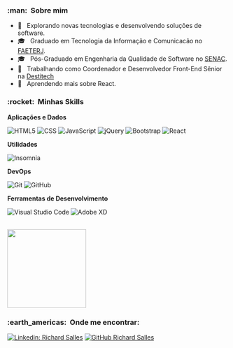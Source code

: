 <h3> :man: &nbsp;Sobre mim </h3>

- 🤔 &nbsp; Explorando novas tecnologias e desenvolvendo soluções de software.
- 🎓 &nbsp; Graduado em Tecnologia da Informação e Comunicacão no <a href="http://www.faeterj-petropolis.edu.br/site/">FAETERJ</a>.
- 🎓 &nbsp; Pós-Graduado em Engenharia da Qualidade de Software no <a href="https://www.ead.senac.br/pos-graduacao/">SENAC</a>.
- 💼 &nbsp; Trabalhando como Coordenador e Desenvolvedor Front-End Sênior na <a href="https://destitech.com.br/">Destitech</a>
- 🌱 &nbsp; Aprendendo mais sobre React.

<h3> :rocket: &nbsp;Minhas Skills </h3>

**Aplicações e Dados**

  ![HTML5](https://img.shields.io/badge/-HTML5-333333?style=flat&logo=HTML5)
  ![CSS](https://img.shields.io/badge/-CSS-333333?style=flat&logo=CSS3&logoColor=1572B6)
  ![JavaScript](https://img.shields.io/badge/-JavaScript-333333?style=flat&logo=javascript)
  ![jQuery](https://img.shields.io/badge/-jQuery-333333?style=flat&logo=jquery)
  ![Bootstrap](https://img.shields.io/badge/-Bootstrap-333333?style=flat&logo=bootstrap)
  ![React](https://img.shields.io/badge/-React-333333?style=flat&logo=react)

**Utilidades**

  ![Insomnia](https://img.shields.io/badge/-Insomnia-333333?style=flat&logo=insomnia)

**DevOps**

  ![Git](https://img.shields.io/badge/-Git-333333?style=flat&logo=git)
  ![GitHub](https://img.shields.io/badge/-GitHub-333333?style=flat&logo=github)

**Ferramentas de Desenvolvimento**

  ![Visual Studio Code](https://img.shields.io/badge/-Visual%20Studio%20Code-333333?style=flat&logo=visual-studio-code&logoColor=007ACC)
  ![Adobe XD](https://img.shields.io/badge/-Adobe%20XD-333333?style=flat&logo=adobe-xd&logoColor=007ACC)

<br/>

<a href="https://github.com/RichSalles">
  <img height="180em" src="https://github-readme-stats.vercel.app/api?username=RichSalles&show_icons=true&theme=github_dark" />
</a>

<br/>

<h3> :earth_americas: &nbsp;Onde me encontrar: </h3> 

[![Linkedin: Richard Salles](https://img.shields.io/badge/Richard-blue?style=flat-square&logo=Linkedin&logoColor=white&link=https://www.linkedin.com/in/richard-salles/)](https://www.linkedin.com/in/richard-salles/)
[![GitHub Richard Salles]( https://img.shields.io/github/followers/RichSalles?label=follow&style=social)](https://github.com/RichSalles/)
